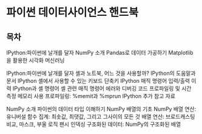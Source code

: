 # 파이썬 데이터사이언스 핸드북

## 목차

IPython:파이썬에 날개를 달자
NumPy 소개
Pandas로 데이터 가공하기
Matplotlib을 활용한 시각화
머신러닝

IPython:파이썬에 날개를 달자
    셸과 노트북, 어느 것을 사용할까?
    IPython의 도움말과 문서
    IPython 셸에서 사용할 수 있는 키보드 단축키
    IPython 매직 명령어
    입력/출력 이력
    IPython과 셸 명령어
    셸 관련 매직 명령어
    에러와 디버깅
    코드 프로파일링 및 시간 측정
    메모리 사용 프로파일링: %memit과 %mprun
    IPython 추가 참고 자료

NumPy 소개
    파이썬의 데이터 타입 이해하기
    NumPy 배열의 기초
    NumPy 배열 연산: 유니버설 함수
    집계: 최솟값, 최댓값, 그리고 그사이의 모든 것
    배열 연산: 브로드캐스팅
    비교, 마스크, 부울 로직
    팬시 인덱싱
    구조화된 데이터: NumPy의 구조화된 배열
